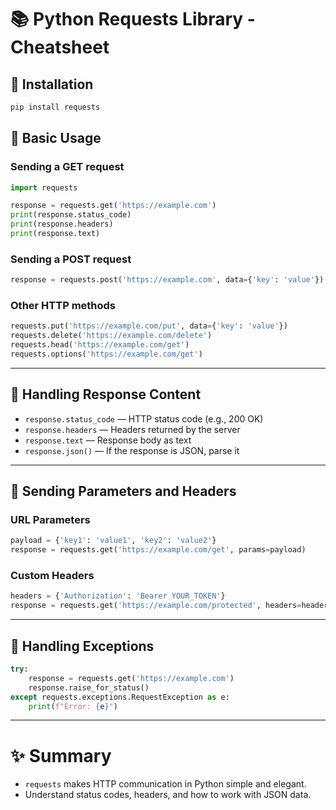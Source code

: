 # 📚 Python Requests Library - Cheatsheet

## 🔹 Installation

```bash
pip install requests
```

## 🔹 Basic Usage

### Sending a GET request
```python
import requests

response = requests.get('https://example.com')
print(response.status_code)
print(response.headers)
print(response.text)
```

### Sending a POST request
```python
response = requests.post('https://example.com', data={'key': 'value'})
```

### Other HTTP methods
```python
requests.put('https://example.com/put', data={'key': 'value'})
requests.delete('https://example.com/delete')
requests.head('https://example.com/get')
requests.options('https://example.com/get')
```

---

## 🔹 Handling Response Content

- `response.status_code` — HTTP status code (e.g., 200 OK)
- `response.headers` — Headers returned by the server
- `response.text` — Response body as text
- `response.json()` — If the response is JSON, parse it

---

## 🔹 Sending Parameters and Headers

### URL Parameters
```python
payload = {'key1': 'value1', 'key2': 'value2'}
response = requests.get('https://example.com/get', params=payload)
```

### Custom Headers
```python
headers = {'Authorization': 'Bearer YOUR_TOKEN'}
response = requests.get('https://example.com/protected', headers=headers)
```

---

## 🔹 Handling Exceptions

```python
try:
    response = requests.get('https://example.com')
    response.raise_for_status()
except requests.exceptions.RequestException as e:
    print(f"Error: {e}")
```

---

# ✨ Summary
- `requests` makes HTTP communication in Python simple and elegant.
- Understand status codes, headers, and how to work with JSON data.